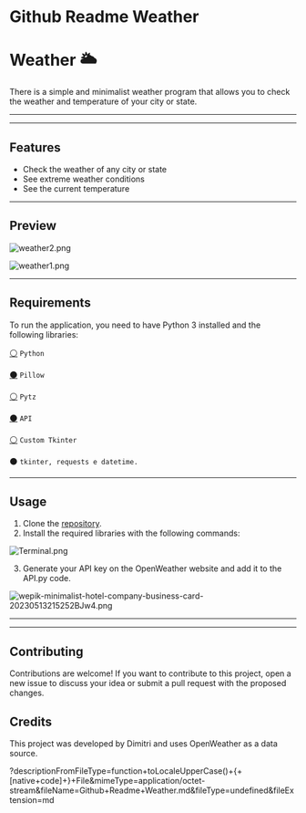 # Github Readme Weather

# Weather 🌥️

There is a simple and minimalist weather program that allows you to check the weather and temperature of your city or state.

---

---

## Features

- Check the weather of any city or state
- See extreme weather conditions
- See the current temperature

---

## Preview

![weather2.png](https://res.craft.do/user/full/99febbde-991f-0e46-0b3e-2ef8a021c90f/doc/60D63526-A7E0-4A93-87AD-D0127F21BDB5/9779d235-8e7c-455e-997b-e2efa97fbb86)

![weather1.png](https://res.craft.do/user/full/99febbde-991f-0e46-0b3e-2ef8a021c90f/doc/60D63526-A7E0-4A93-87AD-D0127F21BDB5/3c3236f7-b5d8-459e-be7c-91cca5cf457d)

---

## Requirements

To run the application, you need to have Python 3 installed and the following libraries:

[⚪](https://www.python.org/) `Python`

[⚫](https://pypi.org/project/Pillow/) `Pillow`

[⚪](https://pypi.org/project/pytz/) `Pytz`

[⚫](https://openweathermap.org/api) `API`

[⚪](https://github.com/TomSchimansky/CustomTkinter) `Custom Tkinter`

⚫ `tkinter, requests e datetime.`

---

## Usage

1. Clone the [repository](https://github.com/Dimitri-Matheus/Simpliclima).
2. Install the required libraries with the following commands:

![Terminal.png](https://res.craft.do/user/full/99febbde-991f-0e46-0b3e-2ef8a021c90f/doc/60D63526-A7E0-4A93-87AD-D0127F21BDB5/1c20a4ab-5250-4f0a-b700-fa3fa8309b3a)

3. Generate your API key on the OpenWeather website and add it to the API.py code.

![wepik-minimalist-hotel-company-business-card-20230513215252BJw4.png](https://res.craft.do/user/full/99febbde-991f-0e46-0b3e-2ef8a021c90f/doc/60D63526-A7E0-4A93-87AD-D0127F21BDB5/bc5224f1-238f-4426-a394-21fc5cc1f9d1)

---

---

## Contributing

Contributions are welcome! If you want to contribute to this project, open a new issue to discuss your idea or submit a pull request with the proposed changes.

## Credits

This project was developed by Dimitri and uses OpenWeather as a data source.

?descriptionFromFileType=function+toLocaleUpperCase()+{+[native+code]+}+File&mimeType=application/octet-stream&fileName=Github+Readme+Weather.md&fileType=undefined&fileExtension=md